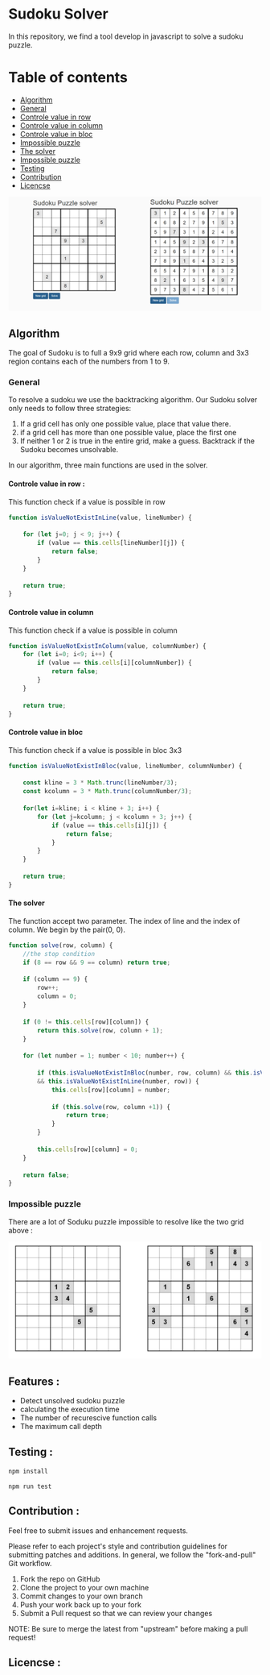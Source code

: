 # Sudoku Solver

In this repository, we find a tool develop in javascript to solve a sudoku puzzle.

# Table of contents

- [Algorithm](#algorithm)
- [General](#general)
- [Controle value in row](#controle-value-in-row)
- [Controle value in column](#controle-value-in-column)
- [Controle value in bloc](#controle-value-in-bloc)
- [Impossible puzzle](#impossible-puzzle)
- [The solver](#the-solver)
- [Impossible puzzle](#Impossible-puzzle)
- [Testing](#testing)
- [Contribution](#contribution)
- [Licencse](#licencse)


<img src="pictures/Sudoku.jpeg" >

## Algorithm

The goal of Sudoku is to full a 9x9 grid where each row, column and 3x3 region contains each of the numbers from 1 to 9.

### General

To resolve a sudoku we use the backtracking algorithm. Our Sudoku solver only needs to follow three strategies:

1. If a grid cell has only one possible value, place that value there.
2. if a grid cell has more than one possible value, place the first one
3. If neither 1 or 2 is true in the entire grid, make a guess. Backtrack if the Sudoku becomes unsolvable.

In our algorithm, three main functions are used in the solver.
#### Controle value in row :

This function check if a value is possible in row

```js
function isValueNotExistInLine(value, lineNumber) {

    for (let j=0; j < 9; j++) {
        if (value == this.cells[lineNumber][j]) {
            return false;
        }
    }

    return true;
}
```

#### Controle value in column

This function check if a value is possible in column

```js
function isValueNotExistInColumn(value, columnNumber) {
    for (let i=0; i<9; i++) {
        if (value == this.cells[i][columnNumber]) {
            return false;
        }
    }

    return true;
}
```

#### Controle value in bloc

This function check if a value is possible in bloc 3x3

```js
function isValueNotExistInBloc(value, lineNumber, columnNumber) {

    const kline = 3 * Math.trunc(lineNumber/3);
    const kcolumn = 3 * Math.trunc(columnNumber/3);

    for(let i=kline; i < kline + 3; i++) {
        for (let j=kcolumn; j < kcolumn + 3; j++) {
            if (value == this.cells[i][j]) {
                return false;
            }
        }
    }

    return true;
}
```
#### The solver

The function accept two parameter. The index of line and the index of column. We begin by the pair(0, 0).

```js
function solve(row, column) {
    //the stop condition
    if (8 == row && 9 == column) return true;

    if (column == 9) {
        row++;
        column = 0;         
    }

    if (0 != this.cells[row][column]) {
        return this.solve(row, column + 1);
    }

    for (let number = 1; number < 10; number++) {
        
        if (this.isValueNotExistInBloc(number, row, column) && this.isValueNotExistInColumn(number, column) 
        && this.isValueNotExistInLine(number, row)) {
            this.cells[row][column] = number;

            if (this.solve(row, column +1)) {
                return true;
            }
        }

        this.cells[row][column] = 0;
    }

    return false;
}
```

### Impossible puzzle

There are a lot of Soduku puzzle impossible to resolve like the two grid above :

<img src="pictures/impossible.png" >

## Features :

- Detect unsolved sudoku puzzle
- calculating the execution time
- The number of recurescive function calls
- The maximum call depth

## Testing : 

```
npm install
```

```
npm run test
```
## Contribution :

Feel free to submit issues and enhancement requests.

Please refer to each project's style and contribution guidelines for submitting patches and additions. In general, we follow the "fork-and-pull" Git workflow.

1. Fork the repo on GitHub
2. Clone the project to your own machine
3. Commit changes to your own branch
4. Push your work back up to your fork
5. Submit a Pull request so that we can review your changes

NOTE: Be sure to merge the latest from "upstream" before making a pull request!

## Licencse :
